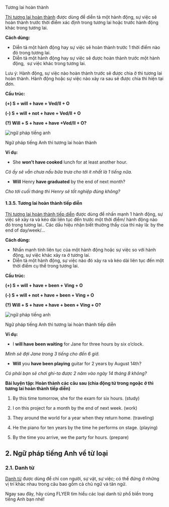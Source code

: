 Tương lai hoàn thành

[Thì tương lai hoàn thành](https://flyer.vn/thi-tuong-lai-hoan-thanh/) được dùng để diễn tả một hành động, sự việc sẽ hoàn thành trước thời điểm xác định trong tương lai hoặc trước hành động khác trong tương lai. 

**Cách dùng:**

- Diễn tả một hành động hay sự việc sẽ hoàn thành trước 1 thời điểm nào đó trong tương lai.
- Diễn tả một hành động hay sự việc sẽ được hoàn thành trước một hành động,  sự việc khác trong tương lai.

Lưu ý: Hành động, sự việc nào hoàn thành trước sẽ được chia ở thì tương lai hoàn thành. Hành động hoặc sự việc nào xảy ra sau sẽ được chia thì hiện tại đơn.

**Cấu trúc:**

**(+) S + will + have + Ved/II + O**

**(-) S + will + not + have + Ved/II + O**

**(?) Will + S + have + have +Ved/II + O?**

![ngữ pháp tiếng anh](https://flyer.vn/wp-content/uploads/2023/01/ngu-phap-tieng-anh-11.jpg)

Ngữ pháp tiếng Anh thì tương lai hoàn thành

**Ví dụ:**

- She **won’t have cooked** lunch for at least another hour.

_Cô ấy sẽ vẫn chưa nấu bữa trưa cho tới ít nhất là 1 tiếng nữa._

- **Will** Henry **have graduated** by the end of next month? 

_Cho tới cuối tháng thì Henry sẽ tốt nghiệp đúng không?_

#### 1.3.5. Tương lai hoàn thành tiếp diễn

[Thì tương lai hoàn thành tiếp diễn](https://flyer.vn/thi-tuong-lai-hoan-thanh-tiep-dien/) được dùng để nhấn mạnh 1 hành động, sự việc sẽ xảy ra và kéo dài liên tục đến trước một thời điểm/ hành động nào đó trong tương lai.. Các dấu hiệu nhận biết thường thấy của thì này là: by the end of day/week/…

**Cách dùng:**

- Nhấn mạnh tính liên tục của một hành động hoặc sự việc so với hành động, sự việc khác xảy ra ở tương lai.
- Diễn tả một hành động, sự việc nào đó xảy ra và kéo dài liên tục đến một thời điểm cụ thể trong tương lai.

**Cấu trúc:**

**(+) S + will + have + been + Ving + O**

**(-) S + will + not + have + been + Ving + O**

**(?) Will + S + have + have + been + Ving + O?**

![ngữ pháp tiếng anh](https://flyer.vn/wp-content/uploads/2023/01/ngu-phap-tieng-anh-12.jpg)

Ngữ pháp tiếng Anh thì tương lai hoàn thành tiếp diễn

**Ví dụ:**

- I **will have been waiting** for Jane for three hours by six o’clock.

_Mình sẽ đợi Jane trong 3 tiếng cho đến 6 giờ._

- **Will** you **have been playing** guitar for 2 years by August 14th?

_Có phải bạn sẽ chơi ghi-ta được 2 năm vào ngày 14 tháng 8 không?_

**Bài luyện tập: Hoàn thành các câu sau (chia động từ trong ngoặc ở thì tương lai hoàn thành tiếp diễn)**

1. By this time tomorrow, she  for the exam for six hours. (study)

2. I  on this project for a month by the end of next week. (work)

3. They  around the world for a year when they return home. (traveling)

4. He  the piano for ten years by the time he performs on stage. (playing)

5. By the time you arrive, we  the party for hours. (prepare)

## 2. Ngữ pháp tiếng Anh về từ loại

### 2.1. Danh từ

[Danh từ](https://flyer.vn/danh-tu-trong-tieng-anh/) được dùng để chỉ con người, sự vật, sự việc; có thể đứng ở những vị trí khác nhau trong câu bao gồm cả chủ ngữ và tân ngữ. 

Ngay sau đây, hãy cùng FLYER tìm hiểu các loại danh từ phổ biến trong tiếng Anh bạn nhé!
